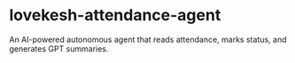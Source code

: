 # lovekesh-attendance-agent
 An AI-powered autonomous agent that reads attendance, marks status, and generates GPT summaries.
